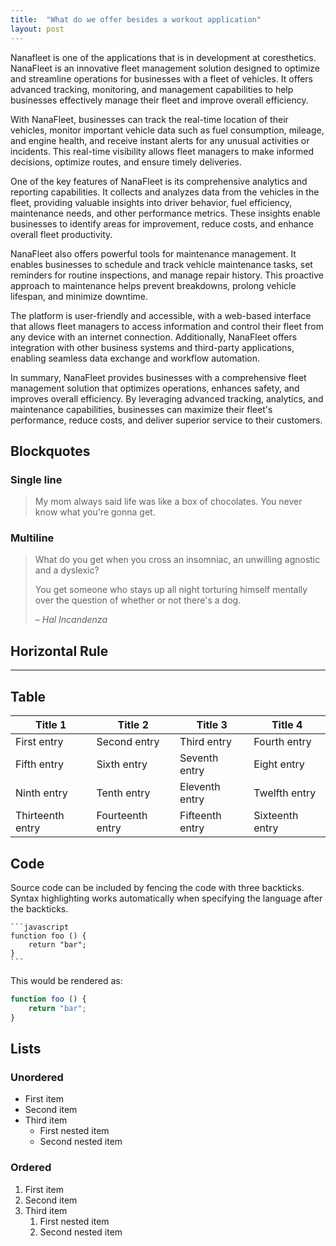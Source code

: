 ```yaml
---
title:  "What do we offer besides a workout application"
layout: post
---
```


Nanafleet is one of the applications that is in development at coresthetics. NanaFleet is an innovative fleet management solution designed to optimize and streamline operations for businesses with a fleet of vehicles. It offers advanced tracking, monitoring, and management capabilities to help businesses effectively manage their fleet and improve overall efficiency.

With NanaFleet, businesses can track the real-time location of their vehicles, monitor important vehicle data such as fuel consumption, mileage, and engine health, and receive instant alerts for any unusual activities or incidents. This real-time visibility allows fleet managers to make informed decisions, optimize routes, and ensure timely deliveries.

One of the key features of NanaFleet is its comprehensive analytics and reporting capabilities. It collects and analyzes data from the vehicles in the fleet, providing valuable insights into driver behavior, fuel efficiency, maintenance needs, and other performance metrics. These insights enable businesses to identify areas for improvement, reduce costs, and enhance overall fleet productivity.

NanaFleet also offers powerful tools for maintenance management. It enables businesses to schedule and track vehicle maintenance tasks, set reminders for routine inspections, and manage repair history. This proactive approach to maintenance helps prevent breakdowns, prolong vehicle lifespan, and minimize downtime.

The platform is user-friendly and accessible, with a web-based interface that allows fleet managers to access information and control their fleet from any device with an internet connection. Additionally, NanaFleet offers integration with other business systems and third-party applications, enabling seamless data exchange and workflow automation.

In summary, NanaFleet provides businesses with a comprehensive fleet management solution that optimizes operations, enhances safety, and improves overall efficiency. By leveraging advanced tracking, analytics, and maintenance capabilities, businesses can maximize their fleet's performance, reduce costs, and deliver superior service to their customers.





## Blockquotes

### Single line

> My mom always said life was like a box of chocolates. You never know what you're gonna get.

### Multiline

> What do you get when you cross an insomniac, an unwilling agnostic and a dyslexic?
>
> You get someone who stays up all night torturing himself mentally over the question of whether or not there's a dog.
>
> – _Hal Incandenza_

## Horizontal Rule

---

## Table

| Title 1          | Title 2          | Title 3         | Title 4         |
|------------------|------------------|-----------------|-----------------|
| First entry      | Second entry     | Third entry     | Fourth entry    |
| Fifth entry      | Sixth entry      | Seventh entry   | Eight entry     |
| Ninth entry      | Tenth entry      | Eleventh entry  | Twelfth entry   |
| Thirteenth entry | Fourteenth entry | Fifteenth entry | Sixteenth entry |

## Code

Source code can be included by fencing the code with three backticks. Syntax highlighting works automatically when specifying the language after the backticks.

````
```javascript
function foo () {
    return "bar";
}
```
````

This would be rendered as:

```javascript
function foo () {
    return "bar";
}
```

## Lists

### Unordered

* First item
* Second item
* Third item
    * First nested item
    * Second nested item

### Ordered

1. First item
2. Second item
3. Third item
    1. First nested item
    2. Second nested item
